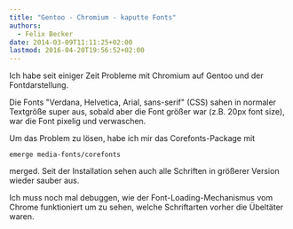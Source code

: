```yaml
---
title: "Gentoo - Chromium - kaputte Fonts"
authors:
  - Felix Becker
date: 2014-03-09T11:11:25+02:00
lastmod: 2016-04-20T19:56:52+02:00
---
```


Ich habe seit einiger Zeit Probleme mit Chromium auf Gentoo und der Fontdarstellung.

Die Fonts "Verdana, Helvetica, Arial, sans-serif" (CSS) sahen in normaler Textgröße super aus, sobald aber die Font größer war (z.B. 20px font size), war die Font pixelig und verwaschen.

<!-- edit by makubi: not loading
<a href="http://afriserver.de/metacoder-fontbroken.png"><img src="http://afriserver.de/metacoder-fontbroken-250px.png" /></a>
-->

Um das Problem zu lösen, habe ich mir das Corefonts-Package mit

```plain {linenos=false}
emerge media-fonts/corefonts
```

merged. Seit der Installation sehen auch alle Schriften in größerer Version wieder sauber aus.

Ich muss noch mal debuggen, wie der Font-Loading-Mechanismus vom Chrome funktioniert um zu sehen, welche Schriftarten vorher die Übeltäter waren.
